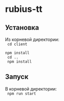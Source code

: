# rubius-tt
## Установка
Из корневой директории:
<br/>
<code>
  cd client
</code>
<br/>
<code>
  npm install
</code>
<br/>
<code>
  cd ..
</code>
<br/>
<code>
  npm install
</code>

## Запуск
В корневой директории:
<br/>
<code>
  npm run start
</code>
